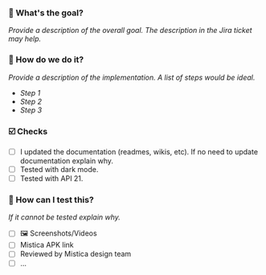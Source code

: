 ### :goal_net: What's the goal?
_Provide a description of the overall goal. The description in the Jira ticket may help._

### :construction: How do we do it?
_Provide a description of the implementation. A list of steps would be ideal._
* _Step 1_
* _Step 2_
* _Step 3_

### ☑️ Checks
- [ ] I updated the documentation (readmes, wikis, etc). If no need to update documentation explain why.
- [ ] Tested with dark mode.
- [ ] Tested with API 21.

### :test_tube: How can I test this?
_If it cannot be tested explain why._
- [ ] 🖼️ Screenshots/Videos
- [ ] Mistica APK link
- [ ] Reviewed by Mistica design team
- [ ] ...
